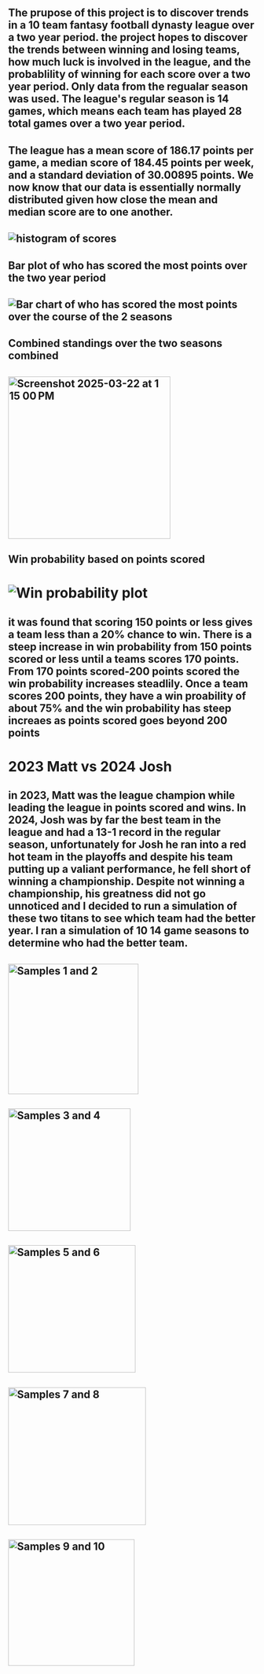 ## The prupose of this project is to discover trends in a 10 team fantasy football dynasty league over a two year period. the project hopes to discover the trends between winning and losing teams, how much luck is involved in the league, and the probablility of winning for each score over a two year period. Only data from the regualar season was used. The league's regular season is 14 games, which means each team has played 28 total games over a two year period. 
## The league has a mean score of 186.17 points per game, a median score of 184.45 points per week, and a standard deviation of 30.00895 points. We now know that our data is essentially normally distributed given how close the mean and median score are to one another.  
## ![histogram of scores](https://github.com/user-attachments/assets/6572090e-f1b8-4098-8c93-ee6cde3c1f45) 
## Bar plot of who has scored the most points over the two year period 
## ![Bar chart of who has scored the most points over the course of the 2 seasons](https://github.com/user-attachments/assets/62651394-4dcd-44ab-b67c-60543df4eeb2)  
## Combined standings over the two seasons combined
## <img width="330" alt="Screenshot 2025-03-22 at 1 15 00 PM" src="https://github.com/user-attachments/assets/67c53d48-0f68-4c3c-bd36-b9ad32a0191c" />

## Win probability based on points scored 
# ![Win probability plot](https://github.com/user-attachments/assets/92fe7031-1c1e-428d-8083-a52fcb890ef5)
## it was found that scoring 150 points or less gives a team less than a 20% chance to win. There is a steep increase in win probability from 150 points scored or less until a teams scores 170 points. From 170 points scored-200 points scored the win probability increases steadlily. Once a team scores 200 points, they have a win proability of about 75% and the win probability has steep increaes as points scored goes beyond 200 points 

# 2023 Matt vs 2024 Josh 
## in 2023, Matt was the league champion while leading the league in points scored and wins. In 2024, Josh was by far the best team in the league and had a 13-1 record in the regular season, unfortunately for Josh he ran into a red hot team in the playoffs and despite his team putting up a valiant performance, he fell short of winning a championship. Despite not winning a championship, his greatness did not go unnoticed and I decided to run a simulation of these two titans to see which team had the better year. I ran a simulation of 10 14 game seasons to determine who had the better team.  
## <img width="265" alt="Samples 1 and 2" src="https://github.com/user-attachments/assets/bf564c0c-2321-40d8-ae96-b298288332cc" />

## <img width="249" alt="Samples 3 and 4" src="https://github.com/user-attachments/assets/61786342-1b7a-4494-96b0-f6e9ca05eaf2" />

## <img width="259" alt="Samples 5 and 6" src="https://github.com/user-attachments/assets/ef362532-2c9c-4f4d-9a31-f5d6c2ea2bb7" />

## <img width="280" alt="Samples 7 and 8" src="https://github.com/user-attachments/assets/b005ac7d-71a6-4c58-9846-674d42c350a1" />

## <img width="257" alt="Samples 9 and 10" src="https://github.com/user-attachments/assets/c1165185-04de-406c-883e-aee790943bd7" />

